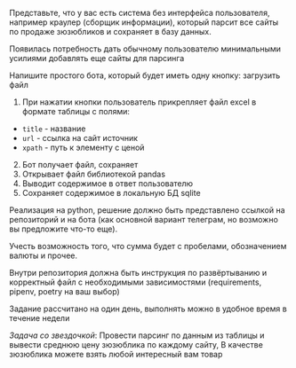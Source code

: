 Представьте, что у вас есть система без интерфейса пользователя, например краулер (сборщик информации), который парсит все сайты по продаже зюзюбликов и сохраняет в базу данных.

Появилась потребность дать обычному пользователю минимальными усилиями добавлять еще сайты для парсинга

Напишите простого бота, который будет иметь одну кнопку: загрузить файл

1. При нажатии кнопки пользователь прикрепляет файл excel в формате таблицы с
полями:
  - `title` - название
  - `url` - ссылка на сайт источник
  - `xpath` - путь к элементу с ценой
2. Бот получает файл, сохраняет
3. Открывает файл библиотекой pandas
4. Выводит содержимое в ответ пользователю
5. Сохраняет содержимое в локальную БД sqlite

Реализация на python, решение должно быть представлено ссылкой на репозиторий и на бота (как основной вариант телеграм, но возможно вы предложите что-то еще).

Учесть возможность того, что сумма будет с пробелами, обозначением валюты и прочее. 

Внутри репозитория должна быть инструкция по развёртыванию и корректный файл с необходимыми зависимостями (requirements, pipenv, poetry на ваш выбор)

Задание рассчитано на один день, выполнять можно в удобное время в течение недели

*Задача со звездочкой*:
Провести парсинг по данным из таблицы и вывести среднюю цену зюзюблика по каждому сайту, В качестве зюзюблика можете взять любой интересный вам товар

